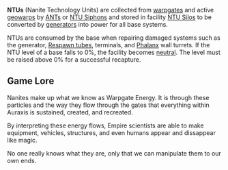 **NTUs** (Nanite Technology Units) are collected from
[warpgates](../locations/Warpgate.md) and active
[geowarps](../locations/Geowarp.md) by
[ANTs](../vehicles/Advanced_Nanite_Transport.md) or
[NTU Siphons](../weapons/NTU_Siphon.md) and stored in facility
[NTU Silos](../locations/NTU_Silo.md) to be converted by
[generators](Generator.md) into power for all base systems.

NTUs are consumed by the base when repairing damaged systems such as the
generator, [Respawn tubes](Respawn_Tube.md), terminals, and
[Phalanx](Phalanx.md) wall turrets. If the NTU level of a base falls to 0%, the
facility becomes [neutral](../terminology/Neutral.md). The level must be raised
above 0% for a successful recapture.

## Game Lore

Nanites make up what we know as Warpgate Energy. It is through these particles
and the way they flow through the gates that everything within Auraxis is
sustained, created, and recreated.

By interpreting these energy flows, Empire scientists are able to make
equipment, vehicles, structures, and even humans appear and dissappear like
magic.

No one really knows what they are, only that we can manipulate them to our own
ends.

